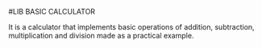 #LIB BASIC CALCULATOR

It is a calculator that implements basic operations of addition, subtraction, multiplication and division made as a practical example.
